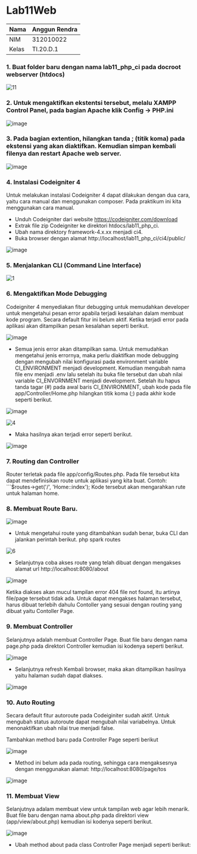 # Lab11Web

| Nama      | Anggun Rendra |
| ----------- | ----------- |
| NIM     | 312010022       |
| Kelas   | TI.20.D.1    |

### 1. Buat folder baru dengan nama lab11_php_ci pada docroot webserver (htdocs)

![11](https://user-images.githubusercontent.com/101658076/173844854-9bebc630-ccc8-48ba-8ddc-6ae06f093c20.png)

### 2. Untuk mengaktifkan ekstentsi tersebut, melalu XAMPP Control Panel, pada bagian Apache klik Config -> PHP.ini

![image](https://user-images.githubusercontent.com/101658076/173845119-1b800f19-80ad-449b-b527-1e825ecbcfbe.png)

### 3. Pada bagian extention, hilangkan tanda ; (titik koma) pada ekstensi yang akan diaktifkan. Kemudian simpan kembali filenya dan restart Apache web server.

![image](https://user-images.githubusercontent.com/101658076/173845717-6d2118f3-aeda-4df6-b2fc-867a0242dfec.png)

### 4. Instalasi Codeigniter 4

Untuk melakukan instalasi Codeigniter 4 dapat dilakukan dengan dua cara, yaitu cara manual dan menggunakan composer. Pada praktikum ini kita menggunakan cara manual.

- Unduh Codeigniter dari website https://codeigniter.com/download
- Extrak file zip Codeigniter ke direktori htdocs/lab11_php_ci.
- Ubah nama direktory framework-4.x.xx menjadi ci4.
- Buka browser dengan alamat http://localhost/lab11_php_ci/ci4/public/

![image](https://user-images.githubusercontent.com/101658076/173849333-33afcd14-5c2a-48ea-bba0-857ea62464a0.png)

### 5. Menjalankan CLI (Command Line Interface)

![1](https://user-images.githubusercontent.com/101658076/173846989-069ae0d0-e8aa-42f6-b64b-2d1214f1b048.png)

### 6. Mengaktifkan Mode Debugging

Codeigniter 4 menyediakan fitur debugging untuk memudahkan developer untuk mengetahui pesan error apabila terjadi kesalahan dalam membuat kode program. Secara default fitur ini belum aktif. Ketika terjadi error pada aplikasi akan ditampilkan pesan kesalahan seperti berikut.

![image](https://user-images.githubusercontent.com/101658076/173849014-e22a14a8-61fb-45de-9eb4-d73cc8103b3d.png)

- Semua jenis error akan ditampilkan sama. Untuk memudahkan mengetahui jenis errornya, maka perlu diaktifkan mode debugging dengan mengubah nilai konfigurasi pada environment variable CI_ENVIRONMENT menjadi development. Kemudian mengubah nama file env menjadi .env lalu setelah itu buka file tersebut dan ubah nilai variable CI_ENVORNMENT menjadi development. Setelah itu hapus tanda tagar (#) pada awal baris CI_ENVIRONMENT, ubah kode pada file app/Controller/Home.php hilangkan titik koma (;) pada akhir kode seperti berikut.

![image](https://user-images.githubusercontent.com/101658076/173849991-163a7560-0a9e-43e2-a9ce-914efd1f347f.png)

![4](https://user-images.githubusercontent.com/101658076/173850181-ec03043a-dbc9-4ce2-8f2b-9ad41641c073.png)

- Maka hasilnya akan terjadi error seperti berikut.

![image](https://user-images.githubusercontent.com/101658076/173850608-8bcc1080-43cb-48d6-98fb-224f1adc3a64.png)

### 7. Routing dan Controller

Router terletak pada file app/config/Routes.php. Pada file tersebut kita dapat mendefinisikan route untuk aplikasi yang kita buat.
Contoh: ```$routes->get('/', 'Home::index'); Kode tersebut akan mengarahkan rute untuk halaman home.

### 8. Membuat Route Baru.

![image](https://user-images.githubusercontent.com/101658076/173852365-04c17190-120a-4bb4-9048-866f7d801213.png)

- Untuk mengetahui route yang ditambahkan sudah benar, buka CLI dan jalankan perintah berikut. php spark routes

![6](https://user-images.githubusercontent.com/101658076/173852893-579dc1db-12d3-4d6d-8824-073a65f2d58d.png)

- Selanjutnya coba akses route yang telah dibuat dengan mengakses alamat url http://localhost:8080/about

![image](https://user-images.githubusercontent.com/101658076/173853219-99e9dfec-6c27-4ce3-8745-b03c23230949.png)

Ketika diakses akan mucul tampilan error 404 file not found, itu artinya file/page tersebut tidak ada. Untuk dapat mengakses halaman tersebut, harus dibuat terlebih dahulu Contoller yang sesuai dengan routing yang dibuat yaitu Contoller Page.

### 9. Membuat Controller

Selanjutnya adalah membuat Controller Page. Buat file baru dengan nama page.php pada direktori Controller kemudian isi kodenya seperti berikut.

![image](https://user-images.githubusercontent.com/101658076/173853694-94006532-8372-480b-8eb2-2dcc1e83e0a7.png)

- Selanjutnya refresh Kembali browser, maka akan ditampilkan hasilnya yaitu halaman sudah dapat diakses.

![image](https://user-images.githubusercontent.com/101658076/173853898-c76c97d3-18a6-4f68-84dd-cee805e2374c.png)

### 10. Auto Routing

Secara default fitur autoroute pada Codeiginiter sudah aktif. Untuk mengubah status autoroute dapat mengubah nilai variabelnya. Untuk menonaktifkan ubah nilai true menjadi false.

Tambahkan method baru pada Controller Page seperti berikut

![image](https://user-images.githubusercontent.com/101658076/173854100-e6ea7818-4724-45d2-8ea3-29fb0b30296f.png)

- Method ini belum ada pada routing, sehingga cara mengaksesnya dengan menggunakan alamat: http://localhost:8080/page/tos

![image](https://user-images.githubusercontent.com/101658076/173854294-a0f55a6f-c3c9-48ad-8c75-53f71113e91d.png)

### 11. Membuat View

Selanjutnya adalam membuat view untuk tampilan web agar lebih menarik. Buat file baru dengan nama about.php pada direktori view (app/view/about.php) kemudian isi kodenya seperti berikut.

![image](https://user-images.githubusercontent.com/101658076/173855451-c76d7ac5-891b-4fa1-b70e-bc5d5c5b8ffd.png)

- Ubah method about pada class Controller Page menjadi seperti berikut:

